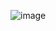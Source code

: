 ![image](https://github.com/hotlole/-Blackjack/assets/109622231/c846e9fc-1048-4efa-9f9d-133d1c13aedc)
